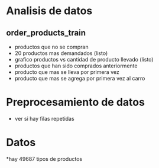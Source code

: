 #	Analisis de datos

##	order_products_train

* productos que no se compran
* 20 productos mas demandados (listo)
* grafico productos vs cantidad de producto llevado (listo)
* productos que han sido comprados anteriormente
* producto que mas se lleva por primera vez
* producto que mas se agrega por primera vez al carro


#	Preprocesamiento de datos

* ver si hay filas repetidas

#	Datos

*hay 49687 tipos de productos
